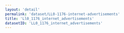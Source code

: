 ```yaml
---
layout: 'detail'
permalink: 'dataset/LL0-1176-internet-advertisements'
title: 'Ll0_1176_internet_advertisements'
datasetID: 'LL0_1176_internet_advertisements'
---
```


